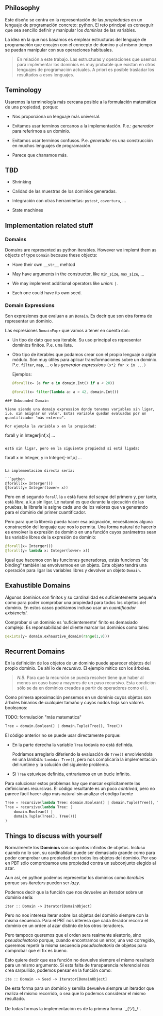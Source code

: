 ## Philosophy

Este diseño se centra en la representación de las _propiedades_ en un
lenguaje de programación concreto: python. El reto principal es
conseguir que sea sencillo definir y manipular los _dominios_ de las
variables.

La idea en la que nos basamos es emplear estructuras del lenguaje de
programación que encajen con el concepto de domino y al mismo tiempo
se puedan manipular con sus operaciones habituales.


> En relación a este trabajo. Las estructuras y operaciones que usemos
> para implementar los dominios es muy probable que existan en otros
> lenguajes de programación actuales. A priori es posible trasladar
> los resultados a esos lenguajes.


## Teminology

Usaremos la terminología más cercana posible a la formulación
matemática de una propiedad, porque:

  - Nos proporciona un lenguaje más universal.
  
  - Evitamos usar terminos cercanos a la implementación. P.e.:
    _generador_ para referirnos a un dominio.
        
  - Evitamos usar terminos confusos. P.e. _generador_ es una
    construcción en muchos lenguajes de programación.
  
  - Parece que chanamos más.
  
  


## TBD

  - Shrinking
  
  - Calidad de las muestras de los dominios generadas.
  
  - Integración con otras herramientas: `pytest`, `covertura`, ...
  
  - State machines
  


## Implementation related stuff

### Domains

Domains are represented as python iterables. However we implemt them
as objects of type `Domain` because these objects:

  - Have their own `__str__` mehtod
  
  - May have arguments in the constructor, like `min_size`,
    `max_size`, ...
	
  - We may implement additional operators like _union_: `|`.
  
  - Each one could have its own seed.
  

### Domain Expressions

Son expresiones que evaluan a un `Domain`. Es decir que son otra forma
de representar un dominio.

Las expresiones `DomainExpr` que vamos a tener en cuenta son:

- Un tipo de dato que sea iterable. Su uso principal es
  representar dominios finitos. P.e. una lista.

- Otro tipo de iterables que podamos crear con el propio lenguaje o
  algún módulo. Son muy útiles para aplicar transformaciones sobre un
  dominio. P.e. `filter`, `map`, ... o las _generator expressions_
  `(x*2 for x in ...) `

  Ejemplos:

  ```python
  @forall(x= (a for a in domain.Int() if a < 20))

  @forall(x= filter(lambda a: a > 42, domain.Int())

```
### Unbounded Domain

Viene siendo una domain expression donde tenemos variables sin ligar,
i.e. sin asignar un valor. Estas variable quedan evaluadas por un
quantificador "más externo".

Por ejemplo la variable x en la propiedad:

```
forall y in Integer[inf,x] ...
```

está sin ligar, pero en la siguiente propiedad sí está ligada:

```
forall x in Integer, y in Integer[-inf,x] ...
```

La implementación directa sería:

```python
@forall(x= Interger())
@forall(y= Integer(lower= x))
```

Pero en el segundo `forall` la `x` está fuera del _scope_ del primero
y, por tanto, está _libre_, a.k.a sin ligar. Lo natural es que durante
la ejecución de las pruebas, la librería le asigne cada uno de los
valores que va generando para el dominio del primer cuantificador.

Pero para que la librería pueda hacer esa asignación, necesitamos
alguna construcción del lenguaje que nos lo permita. Una forma natural
de hacerlo es envolver la expresión de dominio en una función cuyos
parámetros sean las variable libres de la expresión de dominio:

```python
@forall(x= Interger())
@forall(y= lambda x: Integer(lower= x))
```

Igual que hacemos con las funciones generadoras, estás funciones "de
binding" también las envolvermos en un objeto. Este objeto tendrá una
operación para ligar las variables libres y devolver un objeto
`Domain`.


## Exahustible Domains

Algunos dominios son finitos y su cardinalidad es suficientemente
pequeña como para poder comprobar una propiedad para todos los objetos
del dominio. En estos casos podríamos incluso usar un _cuantificador
existencial_.

Comprobar si un dominio es 'suficientemente' finito es demasiado
complejo. Es reponsabilidad del cliente marcar los dominios como tales:

```python
@exists(y= domain.exhaustive_domain(range(1,9)))
```

## Recurrent Domains

En la definición de los objetos de un dominio puede aparecer objetos
del propio dominio. De ahí lo de _recursivo_. El ejemplo mítico son
los árboles.

> _N.B._ Para que la recursión se pueda resolver tiene que haber al
> menos un caso base a mayores de un paso recursivo. Esta condición
> sólo se da en dominios creados a partir de operadores como el `|`.

Como primera aproximación pensemos en un dominio cuyos objetos son
árboles binarios de cualquier tamaño y cuyos nodos hoja son valores
booleanos:

TODO: formulación "más matematica"

```python
Tree = domain.Boolean() | domain.Tuple(Tree(), Tree())
```

El código anterior no se puede usar directamente porque:

- En la parte derecha la variable `Tree` todavía no está definida.

  Podríamos arreglarlo diferiendo la evaluación de `Tree()`
  envolviendola en una lambda: `lambda: Tree()`, pero nos complicaría
  la implementación del runtime y la solución del siguiente problema.

- Si `Tree` estuviese definida, entraríamos en un bucle infinito.

Para solucionar estos problemas hay que marcar explicitamente las
definiciones recursivas. El código resultante es un poco _contrived_,
pero no parece fácil hacer algo más natural sin analizar el código
fuente

```python
Tree = recursive(lambda Tree: domain.Boolean() | domain.Tuple(Tree(), Tree()))
Tree = recursive(lambda Tree: (
    domain.Boolean() |
    domain.Tuple(Tree(), Tree()))
)
```

## Things to discuss with yourself

Normalmente los __Dominios__ son conjuntos infinitos de objetos.
Incluso cuando no lo son, su cardinalidad puede ser demasiado grande
como para poder comprobar una propiedad con todos los objetos del
dominio. Por eso en PBT sólo comprobamos una propiedad contra un
subconjunto elegido al azar.

Aun así, en python podemos representar los dominios como _iterables_
porque sus _iterators_ pueden ser _lazy_.

Podemos decir que la función que nos devuelve un iterador sobre
un dominio sería:

```
iter :: Domain -> Iterator[DomainObject]
```

Pero no nos interesa iterar sobre los objetos del dominio siempre con
la misma secuencia. Para el PBT nos interesa que cada iterador recorra
el dominio en un orden al azar distinto de los otros iteradores.

Pero tampoco queremos que el orden sera realmente aleatorio, sino
_pseudoaleatorio_ porque, cuando encontramos un error, una vez
corregido, queremos repetir la misma secuencia _pseudoaleatoria_ de
objetos para comprobar que el fix es bueno.

Esto quiere decir que esa función no devuelve siempre el mismo
resultado para un mismo argumento.  Si esta falta de transparencia
referencial nos crea sarpullido, podemos pensar en la función como:

```
ite :: Domain -> Seed -> Iterator[DomainObject]
```

De esta forma para un dominio y semilla devuelve siempre un iterador
que realiza el mismo recorrido, o sea que lo podemos considerar el
mismo resultado.

De todas formas la implementación es de la primera forma ¯\_(ツ)_/¯.
